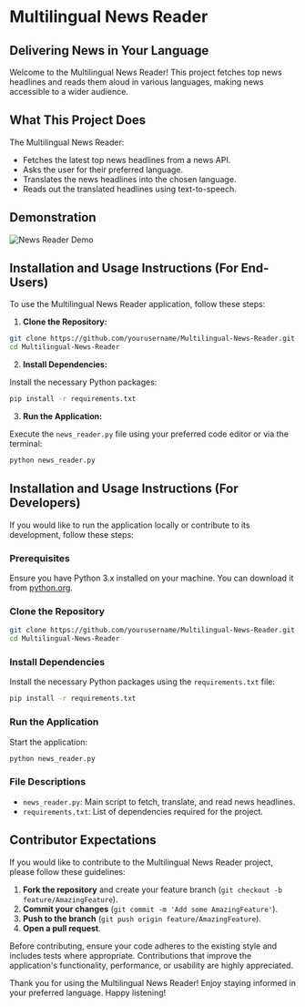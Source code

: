 # Multilingual News Reader

## Delivering News in Your Language

Welcome to the Multilingual News Reader! This project fetches top news headlines and reads them aloud in various languages, making news accessible to a wider audience.

## What This Project Does

The Multilingual News Reader:
- Fetches the latest top news headlines from a news API.
- Asks the user for their preferred language.
- Translates the news headlines into the chosen language.
- Reads out the translated headlines using text-to-speech.

## Demonstration

![News Reader Demo](https://example.com/demo.gif)

## Installation and Usage Instructions (For End-Users)

To use the Multilingual News Reader application, follow these steps:

1. **Clone the Repository:**

```bash
git clone https://github.com/yourusername/Multilingual-News-Reader.git
cd Multilingual-News-Reader
```

2. **Install Dependencies:**

Install the necessary Python packages:

```bash
pip install -r requirements.txt
```

3. **Run the Application:**

Execute the `news_reader.py` file using your preferred code editor or via the terminal:

```bash
python news_reader.py
```

## Installation and Usage Instructions (For Developers)

If you would like to run the application locally or contribute to its development, follow these steps:

### Prerequisites

Ensure you have Python 3.x installed on your machine. You can download it from [python.org](https://www.python.org/downloads/).

### Clone the Repository

```bash
git clone https://github.com/yourusername/Multilingual-News-Reader.git
cd Multilingual-News-Reader
```

### Install Dependencies

Install the necessary Python packages using the `requirements.txt` file:

```bash
pip install -r requirements.txt
```

### Run the Application

Start the application:

```bash
python news_reader.py
```

### File Descriptions

- `news_reader.py`: Main script to fetch, translate, and read news headlines.
- `requirements.txt`: List of dependencies required for the project.

## Contributor Expectations

If you would like to contribute to the Multilingual News Reader project, please follow these guidelines:

1. **Fork the repository** and create your feature branch (`git checkout -b feature/AmazingFeature`).
2. **Commit your changes** (`git commit -m 'Add some AmazingFeature'`).
3. **Push to the branch** (`git push origin feature/AmazingFeature`).
4. **Open a pull request**.

Before contributing, ensure your code adheres to the existing style and includes tests where appropriate. Contributions that improve the application's functionality, performance, or usability are highly appreciated.

Thank you for using the Multilingual News Reader! Enjoy staying informed in your preferred language. Happy listening!
